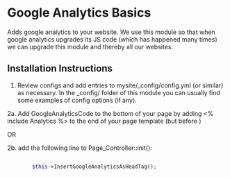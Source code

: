 Google Analytics Basics
================================================================================

Adds google analytics to your website. We use this module
so that when google analytics upgrades its JS code (which has happened many times)
we can upgrade this module and thereby all our websites.


Installation Instructions
-----------------------------------------------

1. Review configs and add entries to mysite/_config/config.yml
(or similar) as necessary.
In the _config/ folder of this module
you can usually find some examples of config options (if any).

2a. Add GoogleAnalyticsCode to the bottom of your page
by adding <% include Analytics %> to the end of your
page template (but before </body>)

OR

2b. add the following line to Page_Controller::init():
```php

        $this->InsertGoogleAnalyticsAsHeadTag();

```
